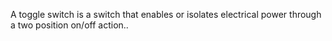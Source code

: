 ﻿A toggle switch is a switch that enables or isolates electrical power through a two position on/off action..

